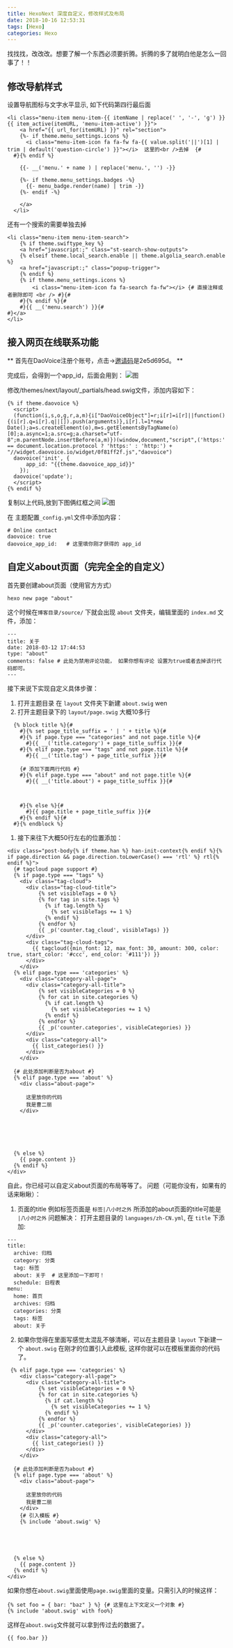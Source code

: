 ```yaml
---
title: HexoNext 深度自定义，修改样式及布局
date: 2018-10-16 12:53:31
tags: [Hexo]
categories: Hexo
---
```

找找找，改改改。想要了解一个东西必须要折腾。折腾的多了就明白他是怎么一回事了！！
<!-- more -->

## 修改导航样式
设置导航图标与文字水平显示, 如下代码第四行最后面
```swig theme/next/layout/_macro/menu/menu-item.swig
<li class="menu-item menu-item-{{ itemName | replace(' ', '-', 'g') }}{{ item_active(itemURL, 'menu-item-active') }}">
    <a href="{{ url_for(itemURL) }}" rel="section">
    {%- if theme.menu_settings.icons %}
      <i class="menu-item-icon fa fa-fw fa-{{ value.split('||')[1] | trim | default('question-circle') }}"></i>  这里的<br />去掉  {#
  #}{% endif %}

    {{- __('menu.' + name ) | replace('menu.', '') -}}

    {%- if theme.menu_settings.badges -%}
      {{- menu_badge.render(name) | trim -}}
    {%- endif -%}

    </a>
  </li>
```
还有一个搜索的需要单独去掉
```swig themes\next6\layout\_partials\header\menu.swig
<li class="menu-item menu-item-search">
    {% if theme.swiftype_key %}
    <a href="javascript:;" class="st-search-show-outputs">
    {% elseif theme.local_search.enable || theme.algolia_search.enable %}
    <a href="javascript:;" class="popup-trigger">
    {% endif %}
    {% if theme.menu_settings.icons %}
        <i class="menu-item-icon fa fa-search fa-fw"></i> {# 直接注释或者删除即可 <br /> #}{#
    #}{% endif %}{#
    #}{{ __('menu.search') }}{#
#}</a>
</li>
```
## 接入网页在线联系功能

** 首先在DaoVoice注册个账号，点击->[邀请码](#http://dashboard.daovoice.io/get-started?invite_code=0f81ff2f)是2e5d695d。 **

完成后，会得到一个app_id，后面会用到：
![图](/_posts/Online-contact/app-id.png)


修改/themes/next/layout/_partials/head.swig文件，添加内容如下：
```
{% if theme.daovoice %}
  <script>
  (function(i,s,o,g,r,a,m){i["DaoVoiceObject"]=r;i[r]=i[r]||function(){(i[r].q=i[r].q||[]).push(arguments)},i[r].l=1*new Date();a=s.createElement(o),m=s.getElementsByTagName(o)[0];a.async=1;a.src=g;a.charset="utf-8";m.parentNode.insertBefore(a,m)})(window,document,"script",('https:' == document.location.protocol ? 'https:' : 'http:') + "//widget.daovoice.io/widget/0f81ff2f.js","daovoice")
  daovoice('init', {
      app_id: "{{theme.daovoice_app_id}}"
    });
  daovoice('update');
  </script>
{% endif %}
```
复制以上代码,放到下图俩红框之间
![图](/Online-contact/weizhi.jpg)

在  主题配置`_config.yml`文件中添加内容：
```
# Online contact
daovoice: true
daovoice_app_id:   # 这里填你刚才获得的 app_id
```

## 自定义about页面（完完全全的自定义）
首先要创建about页面（使用官方方式）
```
hexo new page "about"
```
这个时候在`博客目录/source/` 下就会出现 `about` 文件夹，编辑里面的 `index.md` 文件，添加：
```
---
title: 关于
date: 2018-03-12 17:44:53
type: "about"
comments: false # 此处为禁用评论功能， 如果你想有评论 设置为true或者去掉该行代码即可。
---
```
接下来说下实现自定义具体步骤：
1. 打开主题目录 在 `layout` 文件夹下新建 `about.swig` wen 
1. 打开主题目录下的 `layout/page.swig`  大概10多行
```
  {% block title %}{#
    #}{% set page_title_suffix = ' | ' + title %}{#
    #}{% if page.type === "categories" and not page.title %}{#
      #}{{ __('title.category') + page_title_suffix }}{#
    #}{% elif page.type === "tags" and not page.title %}{#
      #}{{ __('title.tag') + page_title_suffix }}{#

    {# 添加下面两行代码 #}
    #}{% elif page.type === "about" and not page.title %}{#
      #}{{ __('title.about') + page_title_suffix }}{#



    #}{% else %}{#
      #}{{ page.title + page_title_suffix }}{#
    #}{% endif %}{#
  #}{% endblock %}
```
1. 接下来往下大概50行左右的位置添加：
```
<div class="post-body{% if theme.han %} han-init-context{% endif %}{% if page.direction && page.direction.toLowerCase() === 'rtl' %} rtl{% endif %}">
  {# tagcloud page support #}
  {% if page.type === "tags" %}
    <div class="tag-cloud">
      <div class="tag-cloud-title">
          {% set visibleTags = 0 %}
          {% for tag in site.tags %}
            {% if tag.length %}
              {% set visibleTags += 1 %}
            {% endif %}
          {% endfor %}
          {{ _p('counter.tag_cloud', visibleTags) }}
      </div>
      <div class="tag-cloud-tags">
        {{ tagcloud({min_font: 12, max_font: 30, amount: 300, color: true, start_color: '#ccc', end_color: '#111'}) }}
      </div>
    </div>
  {% elif page.type === 'categories' %}
    <div class="category-all-page">
      <div class="category-all-title">
          {% set visibleCategories = 0 %}
          {% for cat in site.categories %}
            {% if cat.length %}
              {% set visibleCategories += 1 %}
            {% endif %}
          {% endfor %}
          {{ _p('counter.categories', visibleCategories) }}
      </div>
      <div class="category-all">
        {{ list_categories() }}
      </div>
    </div>

  {# 此处添加判断是否为about #}
  {% elif page.type === 'about' %}
    <div class="about-page">
    
      这里放你的代码
      我是曹二丽
    </div>






  {% else %}
    {{ page.content }}
  {% endif %}
</div>
```
自此，你已经可以自定义about页面的布局等等了。
问题（可能你没有，如果有的话来瞅瞅）：
1. 页面的title  例如标签页面是 `标签|八小时之外` 所添加的about页面的title可能是 ` |八小时之外`
问题解决： 打开主题目录的 `languages/zh-CN.yml`, 
在 `title` 下添加:
```
---
title:
  archive: 归档
  category: 分类
  tag: 标签
  about: 关于  # 这里添加一下即可！
  schedule: 日程表
menu:
  home: 首页
  archives: 归档
  categories: 分类
  tags: 标签
  about: 关于
```
2. 如果你觉得在里面写感觉太混乱不够清晰，可以在主题目录 `layout` 下新建一个 `about.swig`
在刚才的位置引入此模板, 这样你就可以在模板里面你的代码了。
```
 {% elif page.type === 'categories' %}
    <div class="category-all-page">
      <div class="category-all-title">
          {% set visibleCategories = 0 %}
          {% for cat in site.categories %}
            {% if cat.length %}
              {% set visibleCategories += 1 %}
            {% endif %}
          {% endfor %}
          {{ _p('counter.categories', visibleCategories) }}
      </div>
      <div class="category-all">
        {{ list_categories() }}
      </div>
    </div>

  {# 此处添加判断是否为about #}
  {% elif page.type === 'about' %}
    <div class="about-page">
    
      这里放你的代码
      我是曹二丽
    </div>
    {# 引入模板 #}
    {% include 'about.swig' %}





  {% else %}
    {{ page.content }}
  {% endif %}
</div>
```
如果你想在`about.swig`里面使用`page.swig`里面的变量。只需引入的时候这样：
```swig /page.swig
{% set foo = { bar: "baz" } %} {# 这里在上下文定义一个对象 #}
{% include 'about.swig' with foo%}
```
这样在`about.swig`文件就可以拿到传过去的数据了。
```swig /about.swig
{{ foo.bar }}
```